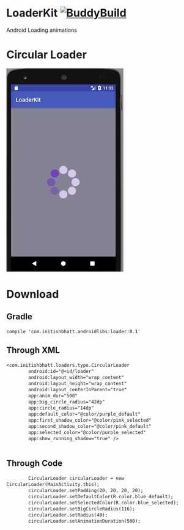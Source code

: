# LoaderKit [![BuddyBuild](https://dashboard.buddybuild.com/api/statusImage?appID=5985f13787e8110001770bee&branch=dev&build=latest)](https://dashboard.buddybuild.com/apps/5985f13787e8110001770bee/build/latest?branch=dev)
Android Loading animations

# Circular Loader

![alt text](https://github.com/initishbhatt/LoaderKit/blob/dev/screenshot/circleloader.gif "Circle Loader")

# Download

## Gradle
```
compile 'com.initishbhatt.androidlibs:loader:0.1'
```

## Through XML
```
<com.initishbhatt.loaders.type.CircularLoader
        android:id="@+id/loader"
        android:layout_width="wrap_content"
        android:layout_height="wrap_content"
        android:layout_centerInParent="true"
        app:anim_dur="500"
        app:big_circle_radius="42dp"
        app:circle_radius="14dp"
        app:default_color="@color/purple_default"
        app:first_shadow_color="@color/pink_selected"
        app:second_shadow_color="@color/pink_default"
        app:selected_color="@color/purple_selected"
        app:show_running_shadow="true" />
 
 ```
## Through Code

```
        CircularLoader circularLoader = new CircularLoader(MainActivity.this);
        circularLoader.setPadding(20, 20, 20, 20);
        circularLoader.setDefaultColor(R.color.blue_default);
        circularLoader.setSelectedColor(R.color.blue_selected);
        circularLoader.setBigCircleRadius(116);
        circularLoader.setRadius(40);
        circularLoader.setAnimationDuration(500);
 
 ```
